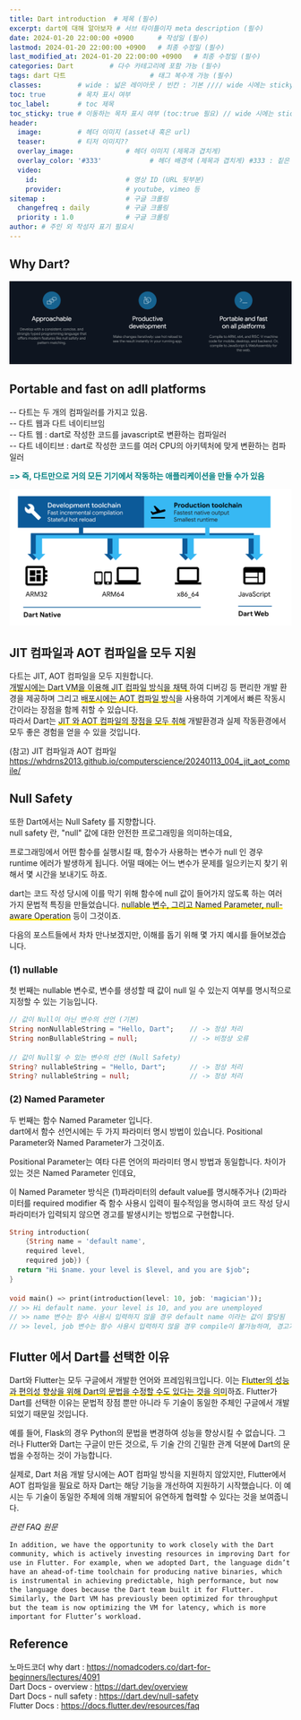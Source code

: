 ```yaml
---
title: Dart introduction  # 제목 (필수)
excerpt: dart에 대해 알아보자 # 서브 타이틀이자 meta description (필수)
date: 2024-01-20 22:00:00 +0900      # 작성일 (필수)
lastmod: 2024-01-20 22:00:00 +0900   # 최종 수정일 (필수)
last_modified_at: 2024-01-20 22:00:00 +0900   # 최종 수정일 (필수)
categories: Dart         # 다수 카테고리에 포함 가능 (필수)
tags: dart 다트                     # 태그 복수개 가능 (필수)
classes:         # wide : 넓은 레이아웃 / 빈칸 : 기본 //// wide 시에는 sticky toc 불가
toc: true        # 목차 표시 여부
toc_label:       # toc 제목
toc_sticky: true # 이동하는 목차 표시 여부 (toc:true 필요) // wide 시에는 sticky toc 불가
header: 
  image:         # 헤더 이미지 (asset내 혹은 url)
  teaser:        # 티저 이미지??
  overlay_image:             # 헤더 이미지 (제목과 겹치게)
  overlay_color: '#333'            # 헤더 배경색 (제목과 겹치게) #333 : 짙은 회색 (필수)
  video:
    id:                      # 영상 ID (URL 뒷부분)
    provider:                # youtube, vimeo 등
sitemap :                    # 구글 크롤링
  changefreq : daily         # 구글 크롤링
  priority : 1.0             # 구글 크롤링
author: # 주인 외 작성자 표기 필요시
---
```

<!--postNo: 20240120_001-->

## Why Dart?  

![](/assets/images/20240120_001_001.png)

## Portable and fast on adll platforms  

-- 다트는 두 개의 컴파일러를 가지고 있음.  
-- 다트 웹과 다트 네이티브임  
-- 다트 웹 : dart로 작성한 코드를 javascript로 변환하는 컴파일러  
-- 다트 네이티브 : dart로 작성한 코드를 여러 CPU의 아키텍처에 맞게 변환하는 컴파일러  

<b><font color="008080">=> 즉, 다트만으로 거의 모든 기기에서 작동하는 애플리케이션을 만들 수가 있음</font></b>  

![](/assets/images/20240120_001_002.png)


## JIT 컴파일과 AOT 컴파일을 모두 지원  

다트는 JIT, AOT 컴파일을 모두 지원합니다.  
<span style='background:linear-gradient(to top, #FFE400 20%, transparent 20%)'>개발시에는 Dart VM을 이용해 JIT 컴파일 방식을 채택 </span>하여 디버깅 등 편리한 개발 환경을 제공하며 그리고 <span style='background:linear-gradient(to top, #FFE400 20%, transparent 20%)'>배포시에는 AOT 컴파일 방식</span>을 사용하여 기계에서 빠른 작동시간이라는 장점을 함께 취할 수 있습니다.  
따라서 Dart는 <span style='background:linear-gradient(to top, #FFE400 20%, transparent 20%)'>JIT 와 AOT 컴파일의 장점을 모두 취해</span> 개발환경과 실제 작동환경에서 모두 좋은 경험을 얻을 수 있을 것입니다.  

(참고) JIT 컴파일과 AOT 컴파일  
https://whdrns2013.github.io/computerscience/20240113_004_jit_aot_compile/  


## Null Safety  

또한 Dart에서는 Null Safety 를 지향합니다.  
null safety 란, "null" 값에 대한 안전한 프로그래밍을 의미하는데요,  

프로그래밍에서 어떤 함수를 실행시킬 때, 함수가 사용하는 변수가 null 인 경우 runtime 에러가 발생하게 됩니다. 어떨 때에는 어느 변수가 문제를 일으키는지 찾기 위해서 몇 시간을 보내기도 하죠.  

dart는 코드 작성 당시에 이를 막기 위해 함수에 null 값이 들어가지 않도록 하는 여러 가지 문법적 특징을 만들었습니다. <span style='background:linear-gradient(to top, #FFE400 20%, transparent 20%)'>nullable 변수, 그리고 Named Parameter, null-aware Operation</span> 등이 그것이죠.  

다음의 포스트들에서 차차 만나보겠지만, 이해를 돕기 위해 몇 가지 예시를 들어보겠습니다.    

### (1) nullable  

첫 번째는 nullable 변수로, 변수를 생성할 때 값이 null 일 수 있는지 여부를 명시적으로 지정할 수 있는 기능입니다.  

```dart
// 값이 Null이 아닌 변수의 선언 (기본)
String nonNullableString = "Hello, Dart";    // -> 정상 처리
String nonBullableString = null;             // -> 비정상 오류

// 값이 Null일 수 있는 변수의 선언 (Null Safety)
String? nullableString = "Hello, Dart";      // -> 정상 처리
String? nullableString = null;               // -> 정상 처리
```

### (2) Named Parameter

두 번째는 함수 Named Parameter 입니다.  
dart에서 함수 선언시에는 두 가지 파라미터 명시 방법이 있습니다. Positional Parameter와 Named Parameter가 그것이죠.  

Positional Parameter는 여타 다른 언어의 파라미터 명시 방법과 동일합니다. 차이가 있는 것은 Named Parameter 인데요,  

이 Named Parameter 방식은 (1)파라미터의 default value를 명시해주거나 (2)파라미터를 required modifier 즉 함수 사용시 입력이 필수적임을 명시하여 코드 작성 당시 파라미터가 입력되지 않으면 경고를 발생시키는 방법으로 구현합니다.  

```dart
String introduction(
    {String name = 'default name',
    required level,
    required job}) {
  return "Hi $name. your level is $level, and you are $job";
}

void main() => print(introduction(level: 10, job: 'magician'));
// >> Hi default name. your level is 10, and you are unemployed
// >> name 변수는 함수 사용시 입력하지 않을 경우 default name 이라는 값이 할당됨
// >> level, job 변수는 함수 사용시 입력하지 않을 경우 compile이 불가능하며, 경고가 발생됨
```

## Flutter 에서 Dart를 선택한 이유  

Dart와 Flutter는 모두 구글에서 개발한 언어와 프레임워크입니다. 이는 <span style='background:linear-gradient(to top, #FFE400 20%, transparent 20%)'>Flutter의 성능과 편의성 향상을 위해 Dart의 문법을 수정할 수도 있다는 것을 의미</span>하죠.  Flutter가 Dart를 선택한 이유는 문법적 장점 뿐만 아니라 두 기술이 동일한 주체인 구글에서 개발되었기 때문일 것입니다.  

예를 들어, Flask의 경우 Python의 문법을 변경하여 성능을 향상시킬 수 없습니다. 그러나 Flutter와 Dart는 구글이 만든 것으로, 두 기술 간의 긴밀한 관계 덕분에 Dart의 문법을 수정하는 것이 가능합니다.  

실제로, Dart 처음 개발 당시에는 AOT 컴파일 방식을 지원하지 않았지만, Flutter에서 AOT 컴파일을 필요로 하자 Dart는 해당 기능을 개선하여 지원하기 시작했습니다. 이 예시는 두 기술이 동일한 주체에 의해 개발되어 유연하게 협력할 수 있다는 것을 보여줍니다.  

*관련 FAQ 원문*  

```plaintext
In addition, we have the opportunity to work closely with the Dart community, which is actively investing resources in improving Dart for use in Flutter. For example, when we adopted Dart, the language didn’t have an ahead-of-time toolchain for producing native binaries, which is instrumental in achieving predictable, high performance, but now the language does because the Dart team built it for Flutter. Similarly, the Dart VM has previously been optimized for throughput but the team is now optimizing the VM for latency, which is more important for Flutter’s workload.
```


## Reference  

노마드코더 why dart : https://nomadcoders.co/dart-for-beginners/lectures/4091  
Dart Docs - overview : https://dart.dev/overview  
Dart Docs - null safety : https://dart.dev/null-safety  
Flutter Docs : https://docs.flutter.dev/resources/faq  